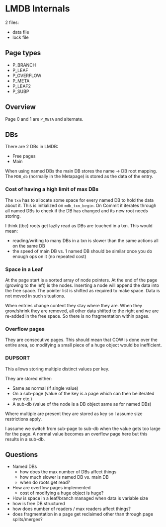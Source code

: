 # LMDB Internals

2 files:
- data file
- lock file

## Page types

- P_BRANCH
- P_LEAF
- P_OVERFLOW
- P_META
- P_LEAF2
- P_SUBP

## Overview

Page 0 and 1 are `P_META` and alternate.

## DBs

There are 2 DBs in LMDB:
- Free pages
- Main

When using named DBs the main DB stores the name -> DB root mapping. 
The `MDB_db` (normally in the Metapage) is stored as the data of the entry.

### Cost of having a high limit of max DBs

The `txn` has to allocate some space for every named DB to hold the data about it. 
This is initialized on `mdb_txn_begin`. On Commit it iterates through all named DBs 
to check if the DB has changed and its new root needs storing.

I think (tbc) roots get lazily read as DBs are touched in a txn. This would mean:
- reading/writing to many DBs in a txn is slower than the same actions all on the same DB
- the speed of main DB vs. 1 named DB should be similar once you do enough ops on it (no repeated cost)

### Space in a Leaf

At the page start is a sorted array of node pointers. At the end of the page (growing to the left) is the nodes.
Inserting a node will append the data into the free space. The pointer list is shifted as required to make space. 
Data is not moved in such situations.

When entries change content they stay where they are. When they grow/shrink they are removed, all other data shifted
to the right and we are re-added in the free space. So there is no fragmentation within pages.

### Overflow pages

They are consecutive pages. This should mean that COW is done over the entire area,
so modifying a small piece of a huge object would be inefficient.

### DUPSORT

This allows storing multiple distinct values per key.

They are stored either:
- Same as normal (if single value)
- On a sub-page (value of the key is a page which can then be iterated over etc.)
- A sub-db (value of the node is a DB object same as for named DBs)

Where multiple are present they are stored as key so I assume size restrictions apply.

I assume we switch from sub-page to sub-db when the value gets too large for the page. A normal value
becomes an overflow page here but this results in a sub-db.

## Questions
- Named DBs
  - how does the max number of DBs affect things
  - how much slower is named DB vs. main DB
  - when do roots get read?
- How are overflow pages implemented
  - cost of modifying a huge object is huge?
- How is space in a leaf/branch managed when data is variable size
- how is free DB structured
- how does number of readers / max readers affect things?
- does fragmentation in a page get reclaimed other than through page splits/merges?
